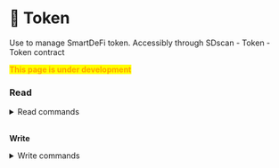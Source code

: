 # 🔶 Token

Use to manage SmartDeFi token.  Accessibly through SDscan - Token - Token contract

<mark style="color:orange;">**This page is under development**</mark>

### **Read**

<details>

<summary>Read commands</summary>



1. BackingLogicAddress() - check Backing Asset contract of the token
2. DATA\_READ()
3. LGE()
4. LGEAddress()
5. LGELive()
6. LPBURN()
7. UNISWAP\_V2\_ROUTER()
8. User(address)
9. WETH()
10. \_UNISWAP\_V2\_ROUTER()
11. allFee(uint256) - need to call each separately. 0-5 Buy/Transfer tax, 6-11 Sell tax

    backing: 0,

    &#x20; burn: 1,

    &#x20; liquidity: 2,

    &#x20; growth: 3,

    &#x20; staking: 4,

    &#x20; reflection: 5,

    backing: 6,

    &#x20; burn: 7,

    &#x20; liquidity: 8,

    &#x20; growth: 9,

    &#x20; staking: 10,

    &#x20; reflection: 11


12. allLastBalance(address)
13. allUser(uint256)
14. allowance(address,address) - check if allowance is granted for expenditure (for example, to check token was approved on being used by additional smart contracts).
15. backingThreshold() - Threshold for Backing Contract to convert tokens to asset-backing that accumulated from Backing Tax&#x20;
16. balance(address,uint256)
17. balanceOf(address) - check balance of the wallet or contract
18. blockNumber(address,uint256)
19. checkLiquidityLock(address) - Check if a liquidity is locked in the SD token contract&#x20;
20. checkWhiteListContract(address) - Check if a contract is in the whitelist
21. decimals() - Check how many decimals a token has
22. frontRun(address,uint256)
23. getAllFee(uint256)
24. isExchange(address) - check if contract is assigned Exhange status (applies tokenomics taxes)
25. lastBalance(address)
26. liqShare()
27. liquidityThreshold() - Threshold for the liquidity contract to convert tokens accumulated from Liquidity tax to the paired asset (if token is paired with WBNB, the contract will convert accumulated tokens to WBNB).
28. liquidityUnlockTime(address) - Check time for liquidity unlock if LP tokens were locked in the SD Lock. Does not refer to the third-party token lockers service providers.
29. name() - token name
30. onlySB()
31. owner() - SD owner
32. sdFeeRecipient()
33. sdOwner() - Check SD token owner
34. sdStake()
35. suggestedAllFee(uint256)
36. suggestedOnlySB()
37. symbol() - get token symbol
38. taxFree(address) - check wallet or contract address if it is TaxFree
39. timeDelay()
40. tokenFromGift(uint256)
41. totalHolders() - get total holders number
42. totalSupply() - get total supply
43. uniswapV2Pair()

</details>

\
**Write**

<details>

<summary>Write commands</summary>

Write commands allow dirrect communication with smart contracts of SmartDeFi token. Some functions are available to only owners and some functions are available to anyone.&#x20;

1. afterConstructor()
2.  approve(address,uint256) - If you want to allow wallet X to move Y amount of SD tokens

    spender (address) - enter the wallet/contract’s address you wish to give approval to

    amount (uint256) - enter desired amount + 18 zeroes


3. endLGE()
4.  extendLiquidityLock(uint256,address) - After you lock your LP in the token’s contract, you can use this function to extend the lock time by however long you want.

    lockDays (uint256) - enter “1” if you want to extend by 1 day. No decimals

    address (address) - enter the LP address of your token

    Min: 1 days

    Max: 9 followed by 70 nines

    Who can access: Project owner\

5.  initialLockLiquidity(uint256,address,uint256) - When you wish to lock your LP tokens directly inside the SD token’s contract you will have to use this function.

    In order to be able to use this function, the first time you use it you’ll need to do an additional approval.

    Example for BNB side: Go to the LP contract on BSCscan on WRITE and on “1. Approve” input this:

    spender (address)  -  input your token's contract address

    value (uint256) -- put a massive number like 1000000000000000000000000000000000000000000000000000000000000000000

    Go to READ on the LP contract and get "balance of" of your wallet and copy that number.

    Now go back to FEGscan on WRITE and on “5. initialLockLiquidity” input like this:

    lockDays (uint256) - enter “1” to lock for 1 day. No decimals.

    address (address) - enter the LP address of your token

    amt (uint256) - enter the amount of LP tokens you wish to lock + 18 zeroes or just paste the number you copied earlier from “balance of” on BSCscan

    Min: 1 days

    Max: 2.74 trevigintillion years (9 followed by 71 nines)

    Access: Project owner


6.  manualBurn(uint256,uint256,uint256) - will be discontinued


7.  removeLiquidity(uint256,address) - Use this function to retrieve your LP tokens from inside the SD token’s contract AFTER the locking time expires.

    You may also use this function to recover ANY tokens, at any time, sent to the token’s contract by other people by mistake.

    amt (uint256) - input amount of tokens you wish to retrieve + 18 zeroes

    address (address) - enter the address of the LP tokens, or the contract address of the tokens you wish to remove if someone sent various tokens by mistake directly to the token contract.

    Access: Project owner


8.  setBackingThreshold(uint256) - The backing contract gathers SD tokens inside from the backing tax and then, when the stored tokens amount limit is reached, it sells said SD tokens on the market in exchange for whatever backing tokens you picked for your project. For example, it sells FEG for wBNB.

    By default the limit is set to 0.01% of the total supply.&#x20;

    amt (uint256) - enter the number of tokens + 18 zeroes

    Access: Project owner


9.  setExchange(address,bool) - If you create a new trading pool pair on another exchange for your SD project, you may use this function in order to enable trading taxes to work properly for that new liquidity pool.&#x20;

    LP (address) - enter the address of the liquidity pool that you want to enable trading taxes for

    adding (bool) - enter TRUE to enable trading taxes&#x20;

    Access: Project owner


10. setFee() - Once the timer limit is reached after the owner of the SD project suggests a new taxation percentage, any user can use this function in order to activate the new taxes percentages for trading. If this function is not used, trading will continue on the old taxes.

    Access: anyone


11. setLGE(address)
12. setLiquidityThreshold(uint256) - The backing contract gathers SD tokens inside from the LP tax and then, when the stored tokens amount limit is reached, it sells said SD tokens on the market in exchange for wBNB, which it will send/inject into the liquidity pool, thus affecting the token-to-wBNB ration and increasing the price of the tokens.

    By default the limit is set to 0.01% of the total supply.&#x20;

    amt (uint256) - enter the desired amount of tokens for the limit + 18 zeroes

    Access: Project owner


13. setNewOwner(address) - When you wish to change the owner of the project you’ll use this function and enter the wallet address to which you wish to be the new owner. You may also renounce ownership of the project by entering the DEAD wallet address (the one with lots of zeroes).

    newOwner (address) - enter the desired wallet address to become the new owner

    Access: Project owner

    \

14. setProtection(uint256)
15. setSDFeeRecipient(address) - You can use this function to change the recipient of the funds gathered during trading by the Development / Marketing Tax. By default the recipient is the wallet address which was used to create the SD project.

    address (address) - enter the wallet address where to receive the funds from Development / Marketing tax

    Access: Project owner\

16. setStakingAddress(address) - used by SmartDeFi Staking Deployer
17. setTaxFreeUser(address,bool) - The owner of the project can pick certain wallets that can trade/move tokens without paying any taxes whatsoever.

    user (address) - enter the wallet address for which you wish to turn ON or OFF the taxes

    adding (bool) - type TRUE to disable all taxes and FALSE to enable all taxes

    Access: Project owner

    \

18. suggestSetFee(uint256\[12],bool) - The owner can edit the trading/transfer taxes for his project at any time after project creation. They can use suggestSetFee to suggest new tax percentages and then wait for 3 days in order to activate  changes  by using 10.setFee.

    feeSet (uint256\[12]) - “10” is 1%, you need to input all 12 taxes, example: “0,1,10,50,70,0,0,10,10,10,10,0” .&#x20;

    onlySellBuy (bool) - set TRUE to enable transfer taxes or FALSE to disable them

    By default, the transfer taxes always copy the “buy” taxes.

    This is the order of the taxes, 0-5 are the “buy” taxes, 6-11 are “sell” taxes:

    &#x20;   \*   fee\[0] = backingFeeBuy

    &#x20;   \*   fee\[1] = burningFeeBuy

    &#x20;   \*   fee\[2] = liquidityFeeBuy

    &#x20;   \*   fee\[3] = growthFeeBuy

    &#x20;   \*   fee\[4] = stakingFeeBuy

    &#x20;   \*   fee\[5] = reflectionFeeBuy

    &#x20;   \*   fee\[6] = backingFeeSell

    &#x20;   \*   fee\[7] = burningFeeSell

    &#x20;   \*   fee\[8] = liquidityFeeSell

    &#x20;   \*   fee\[9] = growthFeeSell

    &#x20;   \*   fee\[10] = stakingFeeSell

    &#x20;   \*   fee\[11] = reflectionFeeSell

    Access: Project owner


19. transfer(address,uint256) - Use the blockchain to send SD tokens from your address to the entered wallet address with the specified amount

    recipient (address) - the target wallet where you want to send tokens to

    amount (uint256) - enter the amount of tokens you wish to send + 18 zeroes

    Access: Project owner


20. transferFrom(address,address,uint256)

</details>
